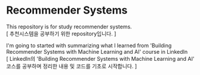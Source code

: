 # Recommender Systems  

This repository is for study recommender systems.  
[ 추천시스템을 공부하기 위한 repository입니다. ]
  
I'm going to started with summarizing what I learned from 'Building Recommender Systems with Machine Learning and AI' course in LinkedIn  
[ LinkedIn의 'Building Recommender Systems with Machine Learning and AI' 코스를 공부하며 정리한 내용 및 코드를 기초로 시작합니다. ]
